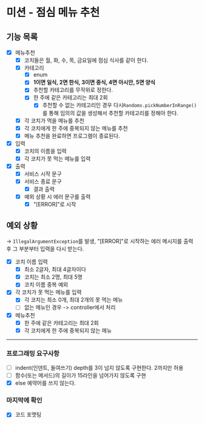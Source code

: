 # 미션 - 점심 메뉴 추천
## 기능 목록

- [x]  메뉴추천
   - [x]  코치들은 월, 화, 수, 목, 금요일에 점심 식사를 같이 한다.
   - [x]  카테고리
      - [x]  enum
      - [x]  **1이면 일식, 2면 한식, 3이면 중식, 4면 아시안, 5면 양식**
      - [x]  추천할 카테고리를 무작위로 정한다.
      - [x]  한 주에 같은 카테고리는 최대 2회
         - [x]  추천할 수 없는 카테고리인 경우 다시`Randoms.pickNumberInRange()`를 통해 임의의 값을 생성해서 추천할 카테고리를 정해야 한다.
   - [x]  각 코치가 먹을 메뉴를 추천
   - [x]  각 코치에게 한 주에 중복되지 않는 메뉴를 추천
   - [x]  메뉴 추천을 완료하면 프로그램이 종료된다.
- [x]  입력
   - [x]  코치의 이름을 입력
   - [x]  각 코치가 못 먹는 메뉴를 입력
- [x]  출력
   - [x]  서비스 시작 문구
   - [x]  서비스 종료 문구
      - [x]  결과 출력
   - [x]  예외 상황 시 에러 문구를 출력
      - [x]  "[ERROR]"로 시작

## 예외 상황

→ `IllegalArgumentException`를 발생, "[ERROR]"로 시작하는 에러 메시지를 출력 후 그 부분부터 입력을 다시 받는다.

- [x]  코치 이름 입력
   - [x]  최소 2글자, 최대 4글자이다
   - [x]  코치는 최소 2명, 최대 5명
   - [x]  코치 이름 중복 예외
- [x]  각 코치가 못 먹는 메뉴를 입력
   - [x]  각 코치는 최소 0개, 최대 2개의 못 먹는 메뉴
   - [ ]  없는 메뉴인 경우 -> controller에서 처리
- [x]  메뉴추천
   - [x]  한 주에 같은 카테고리는 최대 2회
   - [x]  각 코치에게 한 주에 중복되지 않는 메뉴
---

### 프로그래밍 요구사항

- [ ]  indent(인덴트, 들여쓰기) depth를 3이 넘지 않도록 구현한다. 2까지만 허용
- [ ]  함수(또는 메서드)의 길이가 15라인을 넘어가지 않도록 구현
- [x]  else 예약어를 쓰지 않는다.

### 마지막에 확인

- [x]  코드 포맷팅